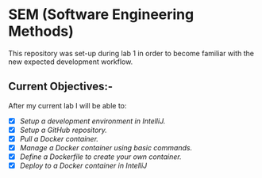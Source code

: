 # SEM (Software Engineering Methods)
This repository was set-up during lab 1 in order to become familiar
with the new expected development workflow.
## Current Objectives:-
After my current lab I will be able to:
- [x] *Setup* _a development environment in IntelliJ._
- [x] *Setup* _a GitHub repository._
- [x] *Pull* _a Docker container._
- [x] *Manage* _a Docker container using basic commands._
- [x] *Define* _a Dockerfile to create your own container._
- [x] *Deploy* _to a Docker container in IntelliJ_
